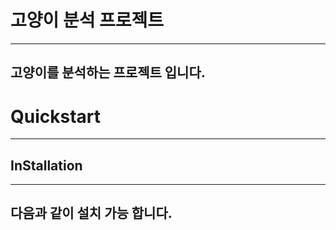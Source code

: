 # 고양이 분석 프로젝트
__________________________________________________________________________________________

## 고양이를 분석하는 프로젝트 입니다.

# Quickstart
__________________________________________________________________________________________

## InStallation
_________________________________________________________________________________________

## 다음과 같이 설치 가능 합니다.
